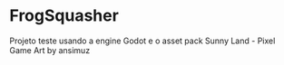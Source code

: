 # FrogSquasher
Projeto teste usando a engine Godot e o asset pack Sunny Land - Pixel Game Art by ansimuz
